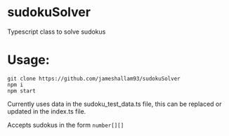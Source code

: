 # sudokuSolver
Typescript class to solve sudokus

# Usage:
```
git clone https://github.com/jameshallam93/sudokuSolver
npm i
npm start
```
Currently uses data in the sudoku_test_data.ts file, this can be replaced or updated in the index.ts file.

Accepts sudokus in the form `number[][]`

